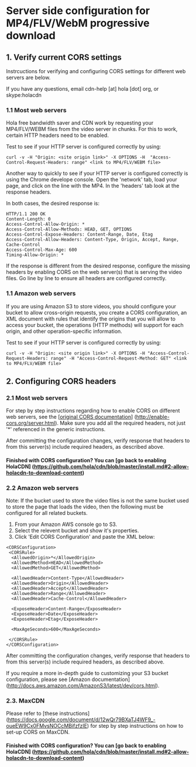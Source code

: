 # Server side configuration for MP4/FLV/WebM progressive download

## 1. Verify current CORS settings

Instrcuctions for verifying and configuring CORS settings for different web servers are below. 

If you have any questions, email cdn-help [at] hola [dot] org, or skype:holacdn

### 1.1 Most web servers

Hola free bandwidth saver and CDN work by requesting your MP4/FLV/WEBM files from the video server in chunks. For this to work, certain HTTP headers need to be enabled.

Test to see if your HTTP server is configured correctly by using:

```curl -v -H "Origin: <site origin link>" -X OPTIONS -H  "Access-Control-Request-Headers: range" <link to MP4/FLV/WEBM file>```

Another way to quickly to see if your HTTP server is configured correctly is using the Chrome develope console. Open the 'network' tab, load your page, and click on the line with the MP4. In the 'headers' tab look at the response headers.

In both cases, the desired response is:

```
HTTP/1.1 200 OK
Content-Length: 0
Access-Control-Allow-Origin: *
Access-Control-Allow-Methods: HEAD, GET, OPTIONS
Access-Control-Expose-Headers: Content-Range, Date, Etag
Access-Control-Allow-Headers: Content-Type, Origin, Accept, Range, Cache-Control
Access-Control-Max-Age: 600
Timing-Allow-Origin: *
```

If the response is different from the desired response, configure the missing headers by enabling CORS on the web server(s) that is serving the video files. Go line by line to ensure all headers are configured correctly.

### 1.1 Amazon web servers

If you are using Amazon S3 to store videos, you should configure your bucket to allow cross-origin requests, you create a CORS configuration, an XML document with rules that identify the origins that you will allow to access your bucket, the operations (HTTP methods) will support for each origin, and other operation-specific information. 

Test to see if your HTTP server is configured correctly by using:

```curl -v -H "Origin: <site origin link>" -X OPTIONS -H "Access-Control-Request-Headers: range" -H "Access-Control-Request-Method: GET" <link to MP4/FLV/WEBM file>```


## 2. Configuring CORS headers

### 2.1 Most web servers

For step by step instructions regarding how to enable CORS on different web servers, see the [[original CORS documentation](http://enable-cors.org/server.html)] (http://enable-cors.org/server.html). Make sure you add all the required headers, not just '*' referenced in the generic instructions.

After committing the configuration changes, verify response that headers to from this server(s) include required headers, as described above.

#### Finished with CORS configuration? You can [go back to enabling HolaCDN] (https://github.com/hola/cdn/blob/master/install.md#2-allow-holacdn-to-download-content)

### 2.2 Amazon web servers

Note: If the bucket used to store the video files is not the same bucket used to store the page that loads the video, then the following must be configured for all related buckets.

1. From your Amazon AWS console go to S3.
2. Select the relevent bucket and show it's properties.
3. Click 'Edit CORS Configuration' and paste the XML below:
```
<CORSConfiguration>
 <CORSRule>
  <AllowedOrigin>*</AllowedOrigin>
  <AllowedMethod>HEAD</AllowedMethod>
  <AllowedMethod>GET</AllowedMethod>

  <AllowedHeader>Content-Type</AllowedHeader>
  <AllowedHeader>Origin</AllowedHeader>
  <AllowedHeader>Accept</AllowedHeader>
  <AllowedHeader>Range</AllowedHeader>
  <AllowedHeader>Cache-Control</AllowedHeader>
  
  <ExposeHeader>Content-Range</ExposeHeader>
  <ExposeHeader>Date</ExposeHeader>
  <ExposeHeader>Etag</ExposeHeader>
  
  <MaxAgeSeconds>600</MaxAgeSeconds>

 </CORSRule>
</CORSConfiguration>
```

After committing the configuration changes, verify response that headers to from this server(s) include required headers, as described above.

If you require a more in-depth guide to customizing your S3 bucket configuration, please see [Amazon documentation] (http://docs.aws.amazon.com/AmazonS3/latest/dev/cors.html).

### 2.3. MaxCDN

Please refer to [these instructions] (https://docs.google.com/document/d/12wQr79BXaTJ4WF9_-oueEW9Cx0FMvsNOCcMBifzfzIE) for step by step instructions on how to set-up CORS on MaxCDN.

#### Finished with CORS configuration? You can [go back to enabling HolaCDN] (https://github.com/hola/cdn/blob/master/install.md#2-allow-holacdn-to-download-content)
